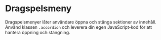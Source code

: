 # Dragspelsmeny

Dragspelsmenyer låter användare öppna och stänga sektioner av innehåll. Använd klassen `.accordion` och leverera din egen JavaScript-kod för att hantera öppning och stängning.
